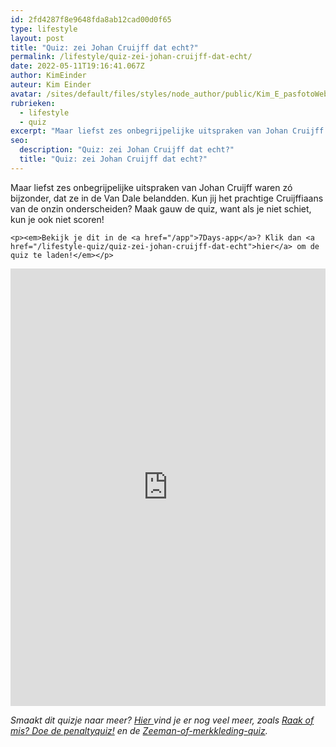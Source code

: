 ```yaml
---
id: 2fd4287f8e9648fda8ab12cad00d0f65
type: lifestyle
layout: post
title: "Quiz: zei Johan Cruijff dat echt?"
permalink: /lifestyle/quiz-zei-johan-cruijff-dat-echt/
date: 2022-05-11T19:16:41.067Z
author: KimEinder
auteur: Kim Einder
avatar: /sites/default/files/styles/node_author/public/Kim_E_pasfotoWebsite.jpg?itok=eT3Ghnc4
rubrieken:
  - lifestyle
  - quiz
excerpt: "Maar liefst zes onbegrijpelijke uitspraken van Johan Cruijff waren zó bijzonder, dat ze in de Van Dale belandden. Kun jij het prachtige Cruijffiaans van de onzin onderscheiden? Maak gauw de quiz, want als je niet schiet, kun je ook niet scoren!  "
seo:
  description: "Quiz: zei Johan Cruijff dat echt?"
  title: "Quiz: zei Johan Cruijff dat echt?"
---
```

Maar liefst zes onbegrijpelijke uitspraken van Johan Cruijff waren zó bijzonder, dat ze in de Van Dale belandden. Kun jij het prachtige Cruijffiaans van de onzin onderscheiden? Maak gauw de quiz, want als je niet schiet, kun je ook niet scoren!  

    <p><em>Bekijk je dit in de <a href="/app">7Days-app</a>? Klik dan <a href="/lifestyle-quiz/quiz-zei-johan-cruijff-dat-echt">hier</a> om de quiz te laden!</em></p>
<iframe border="none" frameborder="0" height="700px" id="quizWidget-195316" src="https://www.boombox.com/widget/quiz/fi9xdWl6emVzLzE5NTMxNg" width="100%"></iframe><p><em>Smaakt dit quizje naar meer? <a href="/quiz">Hier </a>vind je er nog veel meer, zoals <a href="/quiz/raak-mis-doe-de-penaltyquiz">Raak of mis? Doe de penaltyquiz!</a> en de <a href="/quiz/quiz-dit-zeeman-merkkleding">Zeeman-of-merkkleding-quiz</a>.</em></p>  
